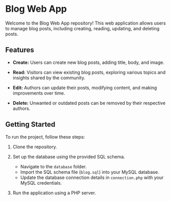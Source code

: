 # Blog Web App

Welcome to the Blog Web App repository! This web application allows users to manage blog posts, including creating, reading, updating, and deleting posts.

## Features

- **Create:** Users can create new blog posts, adding title, body, and image.

- **Read:** Visitors can view existing blog posts, exploring various topics and insights shared by the community.

- **Edit:** Authors can update their posts, modifying content, and making improvements over time.

- **Delete:** Unwanted or outdated posts can be removed by their respective authors.


## Getting Started

To run the project, follow these steps:

1. Clone the repository.
2. Set up the database using the provided SQL schema.

   - Navigate to the `database` folder.
   - Import the SQL schema file (`blog.sql`) into your MySQL database.
   - Update the database connection details in `connection.php` with your MySQL credentials.
  
3. Run the application using a PHP server.
